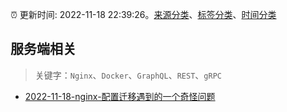:alarm_clock: 更新时间: 2022-11-18 22:39:26。[来源分类](../README.md)、[标签分类](../TAGS.md)、[时间分类](../TIMELINE.md)

## 服务端相关


> 关键字：`Nginx`、`Docker`、`GraphQL`、`REST`、`gRPC`



- [2022-11-18-nginx-配置迁移遇到的一个奇怪问题](https://www.v2ex.com/t/896332) 